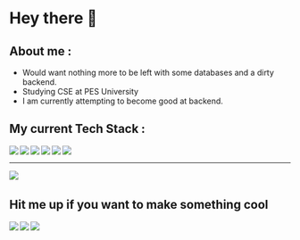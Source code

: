 <h1>Hey there 👋</h1>

<h2>About me : </h2>

 - Would want nothing more to be left with some databases and a dirty backend.
 - Studying CSE at PES University
 - I am currently attempting to become good at backend.

<h2> My current Tech Stack : </h2>
<img align="left" src="https://img.icons8.com/color/48/000000/python--v1.png"/> 
<img align="left" src="https://www.rust-lang.org/logos/rust-logo-64x64.png"/>
<img align="left" src="https://img.icons8.com/color/48/000000/c-programming.png"/>
<img align="left" src="https://img.icons8.com/ultraviolet/40/000000/react--v1.png"/>
<img align="left" src="https://img.icons8.com/color/48/000000/nodejs.png"/>
<img src="https://img.icons8.com/color/48/000000/mongodb.png"/>

<hr />

<img src="https://api.githubtrends.io/user/svg/Mohamed-Ayaan358/langs?time_range=six_months&include_private=True&loc_metric=changed&theme=dark">
<img alt="" src="http://github-profile-summary-cards.vercel.app/api/cards/most-commit-language?username=Mohamed-Ayaan358&theme=github_dark" />



<h2> Hit me up if you want to make something cool </h2>

[<img src="https://img.icons8.com/color/48/000000/linkedin.png"/>][linkedin]
[<img align="left" src="https://img.icons8.com/fluent/48/000000/instagram-new.png"/>][instagram]
[<img align="left" src="https://img.icons8.com/fluent/48/000000/gmail.png"/>][email]

[linkedin]: https://www.linkedin.com/in/mohamed-ayaan-1750311b8/
[instagram]: https://www.instagram.com/ayaan_8/
[email]: mailto:ayaan35813@gmail.com
